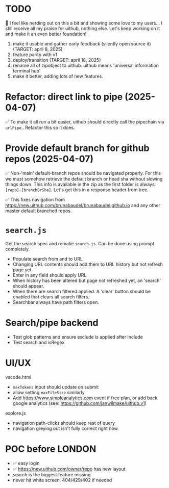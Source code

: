 # TODO

🤔 I feel like nerding out on this a bit and showing some love to my users... I still receive all my praise for uithub, nothing else. Let's keep working on it and make it an even better foundation!

1. make it usable and gather early feedback (silently open source it) (TARGET: april 8, 2025)
2. feature parity with v1
3. deploy/transition (TARGET: april 18, 2025)
4. rename all of zipobject to uithub. uithub means 'universal information terminal hub'
5. make it better, adding lots of new features.

# Refactor: direct link to pipe (2025-04-07)

✅ To make it all run a bit easier, uithub should directly call the pipechain via `urlPipe`.. Refactor this so it does.

# Provide default branch for github repos (2025-04-07)

✅ Non-'main' default-branch repos should be navigated properly. For this we must somehow retrieve the default branch or head sha without slowing things down. This info is available in the zip as the first folder is always: `[repo]-[branchOrSha]`. Let's get this in a response header from tree.

✅ This fixes navigation from https://new.uithub.com/brunabaudel/brunabaudel.github.io and any other master default branched repos.

# `search.js`

Get the search spec and remake `search.js`. Can be done using prompt completely.

- Populate search from and to URL
- Changing URL contents should add them to URL history but not refresh page yet
- Enter in any field should apply URL
- When history has been altered but page not refreshed yet, an 'search' should appear.
- When there are search filtered applied. A 'clear' button should be enabled that clears all search filters.
- Searchbar always have path filters open.

# Search/pipe backend

- Test glob patterns and ensure exclude is applied after include
- Test search and isRegex

# UI/UX

vscode.html

- `maxTokens` input should update on submit
- allow setting `maxFileSize` similarly
- Add https://www.simpleanalytics.com event if free plan, or add back google analytics (see: https://github.com/janwilmake/uithub.v1)

explore.js

- navigation path-clicks should keep rest of query
- navigation greying out isn't fully correct right now.

# POC before LONDON

- ✅ easy login
- ✅ https://new.uithub.com/owner/repo has new layout
- search is the biggest feature missing
- never hit white screen, 404/429/402 if needed
